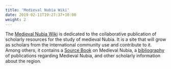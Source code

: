 ```yaml
---
title: 'Medieval Nubia Wiki'
date: 2019-02-11T19:27:37+10:00
weight: 2
---
```


The [Medieval Nubia Wiki](http://www.medievalnubia.info/dev/index.php/Main_Page) is dedicated to the collaborative publication of scholarly resources for the study of medieval Nubia. It is a site that will grow as scholars from the international community use and contribute to it. Among others, it contains a [Source Book](http://www.medievalnubia.info/dev/index.php/Medieval_Nubia:_A_Source_Book) on Medieval Nubia, a [bibliography](http://www.medievalnubia.info/dev/index.php/Guide_to_the_Texts) of publications regarding Medieval Nubia, and other scholarly information about the region.
